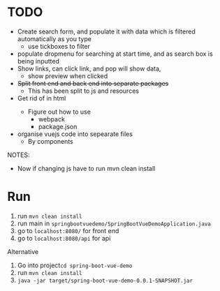 # TODO

- Create search form, and populate it with data which is filtered automatically as you type
    - use tickboxes to filter
- populate dropmenu for searching at start time, and as search box is being inputted
- Show links, can click link, and pop will show data,
    - show preview when clicked
- ~~Split front end and back end into separate packages~~
    - This has been split to js and resources
- Get rid of <scripts> in html
    - Figure out how to use
        - webpack
        - package.json
- organise vuejs code into sepearate files
   - By components


NOTES:

- Now if changing js have to run mvn clean install

# Run

1. run `mvn clean install`
2. run main in `springbootvuedemo/SpringBootVueDemoApplication.java`
3. go to `localhost:8080/` for front end
4. go to `localhost:8080/api` for api

Alternative
1. Go into project`cd spring-boot-vue-demo`
2. run `mvn clean install`
3. `java -jar target/spring-boot-vue-demo-0.0.1-SNAPSHOT.jar`
